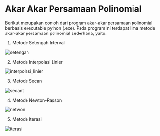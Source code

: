 # Akar Akar Persamaan Polinomial
Berikut merupakan contoh dari program akar-akar persamaan polinomial berbasis executable python (.exe). Pada program ini terdapat lima metode akar-akar persamaan polinomial sederhana, yaitu:
1. Metode Setengah Interval

![setengah](https://user-images.githubusercontent.com/84867585/120964250-39dc7f00-c78d-11eb-9b95-e1d8293f8fae.png)

2. Metode Interpolasi Linier

![interpolasi_linier](https://user-images.githubusercontent.com/84867585/120964280-47920480-c78d-11eb-999b-6f7a44f2a591.png)

3. Metode Secan

![secant](https://user-images.githubusercontent.com/84867585/120964295-4eb91280-c78d-11eb-922f-bec32a720610.png)

4. Metode Newton-Rapson

![netwon](https://user-images.githubusercontent.com/84867585/120964308-5678b700-c78d-11eb-90e6-9c49156e3e32.png)

5. Metode Iterasi

![iterasi](https://user-images.githubusercontent.com/84867585/120964321-5e385b80-c78d-11eb-9fd8-2b9b7984526b.png)
